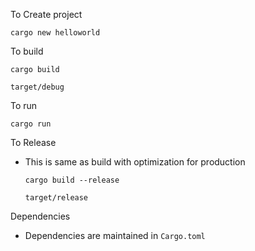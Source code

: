 To Create project

    cargo new helloworld

To build 

    cargo build

    target/debug

To run

    cargo run

To Release
* This is same as build with optimization for production
  
    ```
    cargo build --release

    target/release
    ```

Dependencies

* Dependencies are maintained in `Cargo.toml`